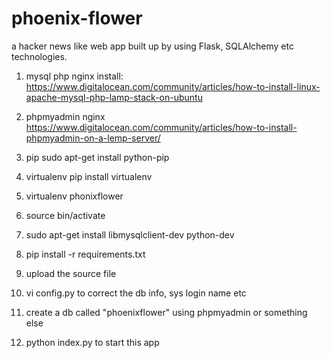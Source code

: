 phoenix-flower
==============

a hacker news like web app built up by using Flask, SQLAlchemy etc technologies.

1. mysql php nginx install:
https://www.digitalocean.com/community/articles/how-to-install-linux-apache-mysql-php-lamp-stack-on-ubuntu

2. phpmyadmin nginx
https://www.digitalocean.com/community/articles/how-to-install-phpmyadmin-on-a-lemp-server/
3.  pip
sudo apt-get install python-pip
4. virtualenv
pip install virtualenv
5. virtualenv phonixflower
6. source bin/activate
7. sudo apt-get install libmysqlclient-dev python-dev
8. pip install -r requirements.txt
9. upload the source file
10. vi config.py  to correct the db info, sys login name etc
11. create a db called "phoenixflower" using phpmyadmin or something else
12. python index.py to start this app

